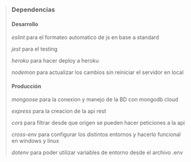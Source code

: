 > ### Dependencias
>
> #### Desarrollo
>
> *eslint* para el formateo automatico de js en base a standard
>
> *jest* para el testing
>
> *heroku* para hacer deploy a heroku
>
> *nodemon* para actualizar los cambios sin reiniciar el servidor en local
>
> #### Producción
>
> *mongoose* para la conexion y manejo de la BD con mongodb cloud
>
> *express* para la creacion de la api rest
>
> *cors* para filtrar desde que origen se pueden hacer peticiones a la api
>
> *cross-env* para configurar los distintos entornos y hacerlo funcional en windows y linux
>
> *dotenv* para poder utilizar variables de entorno desde el archivo .env